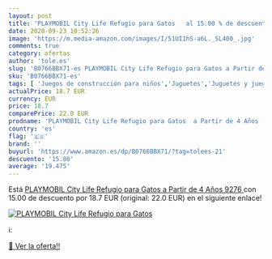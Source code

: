```yaml
---
layout: post
title: 'PLAYMOBIL City Life Refugio para Gatos   al 15.00 % de descuento'
date: 2020-09-23 10:52:26
image: 'https://m.media-amazon.com/images/I/51UI1hS-a6L._SL400_.jpg'
comments: true
category: ofertas
author: 'tole.es'
slug: 'B0766BBX71-es PLAYMOBIL City Life Refugio para Gatos a Partir de 4 Años...'
sku: 'B0766BBX71-es'
tags: [ 'Juegos de construcción para niños','Juguetes','Juguetes y juegos','playmobil', ]
actualPrice: 18.7 EUR
currency: EUR
price: 18.7
comparePrice: 22.0 EUR
prodname: 'PLAYMOBIL City Life Refugio para Gatos  a Partir de 4 Años  9276 '
country: 'es'
flag: '🇪🇸'
brand: ''
buyurl: 'https://www.amazon.es/dp/B0766BBX71/?tag=tolees-21'
descuento: '15.00'
average: '19.475'
---
```


Está [PLAYMOBIL City Life Refugio para Gatos  a Partir de 4 Años  9276 ](https://www.amazon.es/dp/B0766BBX71/?tag=tolees-21) con 15.00 de descuento por 18.7 EUR (original: 22.0 EUR) en el siguiente enlace!

[![PLAYMOBIL City Life Refugio para Gatos  ](https://m.media-amazon.com/images/I/51UI1hS-a6L._SL400_.jpg)](https://www.amazon.es/dp/B0766BBX71/?tag=tolees-21)

ℹ️:


[🛒 Ver la oferta!!](https://www.amazon.es/dp/B0766BBX71/?tag=tolees-21)
